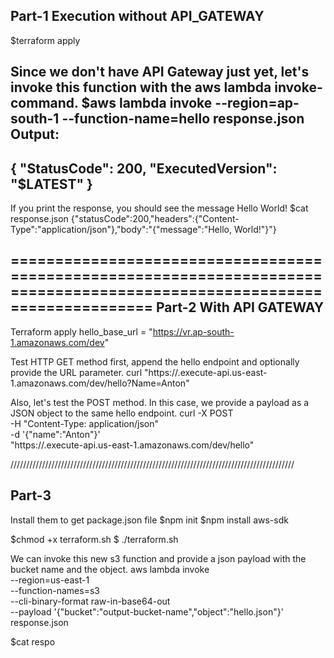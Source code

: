 Part-1 Execution without API_GATEWAY
-------------------------------------
$terraform apply

Since we don't have API Gateway just yet, let's invoke this function with the aws lambda invoke-command.
$aws lambda invoke --region=ap-south-1 --function-name=hello response.json
Output:
------
{
    "StatusCode": 200,
    "ExecutedVersion": "$LATEST"
}
---------------------------------
If you print the response, you should see the message Hello World!
$cat response.json
{"statusCode":200,"headers":{"Content-Type":"application/json"},"body":"{\"message\":\"Hello, World!\"}"}

=========================================================================================================================
Part-2 With API GATEWAY 
-----------------------------------
Terraform apply 
hello_base_url = "https://vr.ap-south-1.amazonaws.com/dev"

Test HTTP GET method first, append the hello endpoint and optionally provide the URL parameter.
curl "https://<id>.execute-api.us-east-1.amazonaws.com/dev/hello?Name=Anton"

Also, let's test the POST method. In this case, we provide a payload as a JSON object to the same hello endpoint.
curl -X POST \
-H "Content-Type: application/json" \
-d '{"name":"Anton"}' \
"https://<id>.execute-api.us-east-1.amazonaws.com/dev/hello"

//////////////////////////////////////////////////////////////////////////////////////////

Part-3
----------------
Install them to get package.json file
$npm init 
$npm install aws-sdk

$chmod +x terraform.sh
$ ./terraform.sh

We can invoke this new s3 function and provide a json payload with the bucket name and the object.
aws lambda invoke \
 --region=us-east-1 \
 --function-names=s3 \
 --cli-binary-format raw-in-base64-out \
 --payload '{"bucket":"output-bucket-name","object":"hello.json"}' \
 response.json

 $cat respo
